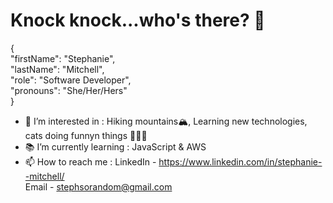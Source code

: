 # Knock knock...who's there? 👋

{ <br/>
 "firstName": "Stephanie", <br/>
 "lastName": "Mitchell", <br/>
 "role": "Software Developer", <br/>
 "pronouns": "She/Her/Hers" <br/>
}

<!---
stephsorandom/stephsorandom is a ✨ special ✨ repository because its `README.md` (this file) appears on your GitHub profile.
You can click the Preview link to take a look at your changes.
--->

- 👀 I’m interested in : Hiking mountains🏔, Learning new technologies, cats doing funnyn things 🤷🏻‍♀️  
- 📚 I’m currently learning : JavaScript & AWS
- 📫 How to reach me :
  LinkedIn - https://www.linkedin.com/in/stephanie--mitchell/ <br/>
  Email - stephsorandom@gmail.com
